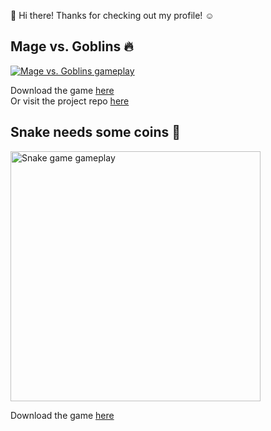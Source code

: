 <!--
proxima-k/proxima-k is a ✨ special ✨ repository because its `README.md` (this file) appears on your GitHub profile.
You can click the Preview link to take a look at your changes.

👀 I’m interested in anything there is to do with game development.
-->

👋 Hi there! Thanks for checking out my profile! ☺  

## Mage vs. Goblins 🔥
<a href="https://proxima-k.itch.io/mage-vs-goblins">
  <img alt="Mage vs. Goblins gameplay" src="../../../mage-vs-goblins/blob/main/gifs/mvg_gameplay1.gif"></img>
</a>  

Download the game [here](https://proxima-k.itch.io/mage-vs-goblins)  
Or visit the project repo [here](https://github.com/proxima-k/mage-vs-goblins)

## Snake needs some coins 🐍
<a href="https://github.com/proxima-k/pygame-snake">
  <img alt="Snake game gameplay" src="../../../pygame-snake/blob/main/gifs/SnakeSnack.gif" height="400px">
</a>

Download the game [here](https://github.com/proxima-k/pygame-snake)
